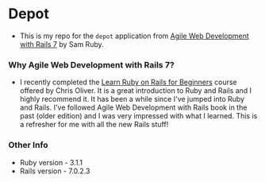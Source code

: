 # Depot
 
* This is my repo for the `depot` application from [Agile Web Development with Rails 7](https://pragprog.com/titles/rails7/agile-web-development-with-rails-7/) by Sam Ruby.

### Why Agile Web Development with Rails 7? 

* I recently completed the [Learn Ruby on Rails for Beginners](https://gorails.com/start) course offered by Chris Oliver. It is a great introduction to Ruby and Rails and I highly recommend it. It has been a while since I've jumped into Ruby and Rails. I've followed Agile Web Development with Rails book in the past (older edition) and I was very impressed with what I learned. This is a refresher for me with all the new Rails stuff! 

 ### Other Info 

* Ruby version - 3.1.1
* Rails version - 7.0.2.3